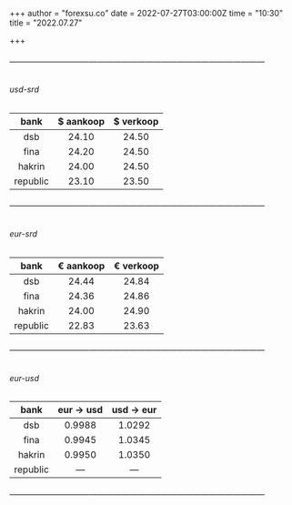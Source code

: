 +++
author = "forexsu.co"
date = 2022-07-27T03:00:00Z
time = "10:30"
title = "2022.07.27"

+++
###### ————————————————————————————————
###### usd-srd
bank|$ aankoop|$ verkoop
:-----:|:-----:|:-----:
dsb  |24.10|24.50
fina  |24.20|24.50
hakrin  |24.00|24.50
republic  |23.10|23.50
###### ————————————————————————————————
###### eur-srd
bank|€ aankoop|€ verkoop
:-----:|:-----:|:-----:
dsb  |24.44|24.84
fina  |24.36|24.86
hakrin  |24.00|24.90
republic  |22.83|23.63
###### ————————————————————————————————
###### eur-usd
bank|eur → usd|usd → eur
:-----:|:-----:|:-----:
dsb  |0.9988|1.0292
fina  |0.9945|1.0345
hakrin  |0.9950|1.0350
republic  |—|—
###### ————————————————————————————————
